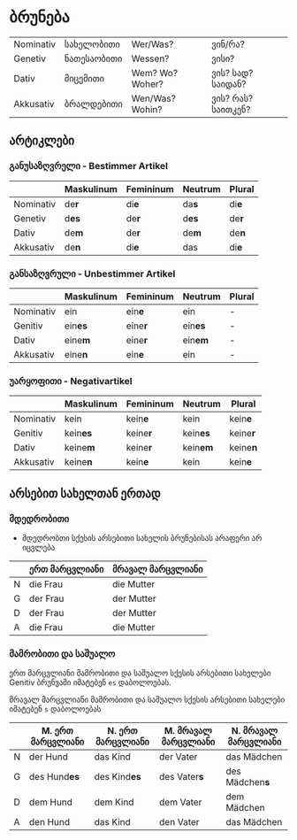 # ბრუნება

|           |             |                 |                    |
| --------- | ----------- | --------------- | ------------------ |
| Nominativ | სახელობითი  | Wer/Was?        | ვინ/რა?            |
| Genetiv   | ნათესაობითი | Wessen?         | ვისი?              |
| Dativ     | მიცემითი    | Wem? Wo? Woher? | ვის? სად? საიდან?  |
| Akkusativ | ბრალდებითი  | Wen/Was? Wohin? | ვის? რას? საითკენ? |



## არტიკლები

### განუსაზღვრელი - Bestimmer Artikel

|           | Maskulinum | Femininum | Neutrum | Plural  |
| --------- | ---------- | --------- | ------- | ------- |
| Nominativ | de**r**    | di**e**   | da**s** | di**e** |
| Genetiv   | d**es**    | de**r**   | d**es** | de**r** |
| Dativ     | de**m**    | de**r**   | de**m** | de**n** |
| Akkusativ | de**n**    | di**e**   | das     | di**e** |

### განსაზღვრული - Unbestimmer Artikel

|           | Maskulinum | Femininum | Neutrum   | Plural |
| --------- | ---------- | --------- | --------- | ------ |
| Nominativ | ein        | ein**e**  | ein       | -      |
| Genitiv   | ein**es**  | eine**r** | ein**es** | -      |
| Dativ     | eine**m**  | eine**r** | ein**em** | -      |
| Akkusativ | eine**n**  | ein**e**  | ein       | -      |

### უარყოფითი - Negativartikel

|           | Maskulinum | Femininum  | Neutrum    | Plural     |
| --------- | ---------- | ---------- | ---------- | ---------- |
| Nominativ | kein       | kein**e**  | kein       | kein**e**  |
| Genitiv   | kein**es** | keine**r** | kein**es** | keine**r** |
| Dativ     | keine**m** | keine**r** | kein**em** | keine**n** |
| Akkusativ | keine**n** | kein**e**  | kein       | kein**e**  |



## არსებით სახელთან ერთად

### მდედრობითი

- მდედრობთი სქესის არსებითი სახელის ბრუნებისას არაფერი არ იცვლება

|      | ერთ მარცვლიანი | მრავალ მარცვლიანი |
| ---- | -------------- | ----------------- |
| N    | die Frau       | die Mutter        |
| G    | der Frau       | der Mutter        |
| D    | der Frau       | der Mutter        |
| A    | die Frau       | die Mutter        |



### მამრობითი და საშუალო

ერთ მარცვლიანი მამრობითი და საშუალო სქესის არსებითი სახელები Genitiv ბრუნვაში იმატებენ `es` დაბოლოებას.

მრავალ მარცვლიანი მამრობითი და საშუალო სქესის არსებითი სახელები იმატებენ `s` დაბოლოებას



|      | M. ერთ მარცვლიანი | N. ერთ მარცვლიანი | M. მრავალ მარცვლიანი | N. მრავალ მარცვლიანი |
| ---- | ----------------- | ----------------- | -------------------- | -------------------- |
| N    | der Hund          | das Kind          | der Vater            | das Mädchen          |
| G    | des Hund**es**    | des Kind**es**    | des Vater**s**       | des Mädchen**s**     |
| D    | dem Hund          | dem Kind          | dem Vater            | dem Mädchen          |
| A    | den Hund          | das Kind          | den Vater            | das Mädchen          |

